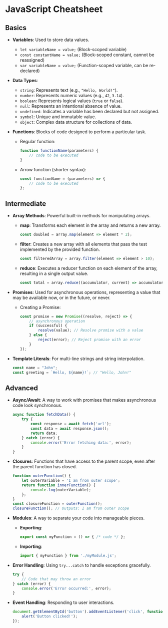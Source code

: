 # JavaScript Cheatsheet

## Basics

- **Variables**: Used to store data values.
  - `let variableName = value;` (Block-scoped variable)
  - `const constantName = value;` (Block-scoped constant, cannot be reassigned)
  - `var variableName = value;` (Function-scoped variable, can be re-declared)

- **Data Types**:
  - `string`: Represents text (e.g., `"Hello, World!"`).
  - `number`: Represents numeric values (e.g., `42`, `3.14`).
  - `boolean`: Represents logical values (`true` or `false`).
  - `null`: Represents an intentional absence of value.
  - `undefined`: Indicates a variable has been declared but not assigned.
  - `symbol`: Unique and immutable value.
  - `object`: Complex data structure for collections of data.

- **Functions**: Blocks of code designed to perform a particular task.
  - Regular function:
    ```javascript
    function functionName(parameters) {
        // code to be executed
    }
    ```
  - Arrow function (shorter syntax):
    ```javascript
    const functionName = (parameters) => {
        // code to be executed
    };
    ```

## Intermediate

- **Array Methods**: Powerful built-in methods for manipulating arrays.
  - **map**: Transforms each element in the array and returns a new array.
    ```javascript
    const doubled = array.map(element => element * 2);
    ```
  - **filter**: Creates a new array with all elements that pass the test implemented by the provided function.
    ```javascript
    const filteredArray = array.filter(element => element > 10);
    ```
  - **reduce**: Executes a reducer function on each element of the array, resulting in a single output value.
    ```javascript
    const total = array.reduce((accumulator, current) => accumulator + current, 0);
    ```

- **Promises**: Used for asynchronous operations, representing a value that may be available now, or in the future, or never.
  - Creating a Promise:
    ```javascript
    const promise = new Promise((resolve, reject) => {
        // asynchronous operation
        if (successful) {
            resolve(value); // Resolve promise with a value
        } else {
            reject(error); // Reject promise with an error
        }
    });
    ```

- **Template Literals**: For multi-line strings and string interpolation.
    ```javascript
    const name = "John";
    const greeting = `Hello, ${name}!`; // "Hello, John!"
    ```

## Advanced

- **Async/Await**: A way to work with promises that makes asynchronous code look synchronous.
    ```javascript
    async function fetchData() {
        try {
            const response = await fetch('url');
            const data = await response.json();
            return data;
        } catch (error) {
            console.error('Error fetching data:', error);
        }
    }
    ```

- **Closures**: Functions that have access to the parent scope, even after the parent function has closed.
    ```javascript
    function outerFunction() {
        let outerVariable = 'I am from outer scope';
        return function innerFunction() {
            console.log(outerVariable);
        };
    }
    const closureFunction = outerFunction();
    closureFunction(); // Outputs: I am from outer scope
    ```

- **Modules**: A way to separate your code into manageable pieces.
    - **Exporting**:
      ```javascript
      export const myFunction = () => { /* code */ };
      ```
    - **Importing**:
      ```javascript
      import { myFunction } from './myModule.js';
      ```

- **Error Handling**: Using `try...catch` to handle exceptions gracefully.
    ```javascript
    try {
        // Code that may throw an error
    } catch (error) {
        console.error('Error occurred:', error);
    }
    ```

- **Event Handling**: Responding to user interactions.
    ```javascript
    document.getElementById('button').addEventListener('click', function() {
        alert('Button clicked!');
    });
    ```

